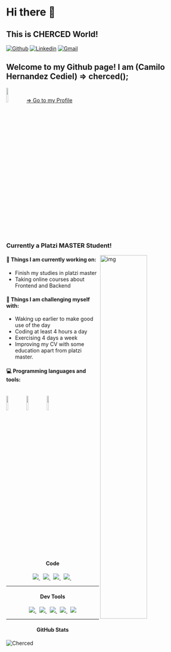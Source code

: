 <h1>Hi there 👋</h1>
<h2>This is CHERCED World!</h2>

[![Github](https://img.shields.io/badge/-Github-000?style=flat&logo=Github&logoColor=white)](https://github.com/Cherced)
[![Linkedin](https://img.shields.io/badge/-LinkedIn-blue?style=flat&logo=Linkedin&logoColor=white)](https://www.linkedin.com/in/cherced/)
[![Gmail](https://img.shields.io/badge/-Gmail-c14438?style=flat&logo=Gmail&logoColor=white)](mailto:Chernandezcediel@gmail.com)

<h2>Welcome to my Github page! I am (Camilo Hernandez Cediel) => cherced(); </h2>
<code><img width="10%" src="https://static.platzi.com/static/images/footer/logo.png"></code> <a href="https://platzi.com/p/Cherced/">  => Go to my Profile </a>
<h3>Currently a Platzi MASTER Student!</h3>

<img align="right" alt="img" src="https://res.cloudinary.com/practicaldev/image/fetch/s--uqRmMHM---/c_imagga_scale,f_auto,fl_progressive,h_1080,q_auto,w_1080/https://dev-to-uploads.s3.amazonaws.com/i/2re7bewq15mpw0ghmmnd.png" width="50%" height="auto" />

#### 🌱 Things I am currently working on: 
- Finish my studies in platzi master
- Taking online courses about Frontend and Backend

#### :muscle: Things I am challenging myself with:
- Waking up earlier to make good use of the day
- Coding at least 4 hours a day
- Exercising 4 days a week
- Improving my CV with some education apart from platzi master.

#### :computer: Programming languages and tools: 
<p>
<br />
<code><img width="10%" src="https://brandslogos.com/wp-content/uploads/images/react-logo-vector.svg"></code>
<code><img width="10%" src="https://qph.fs.quoracdn.net/main-qimg-744f96b18fb3ef81b05512d78b679e25"></code>
<code><img width="10%" src="https://redjar.com.ar/wp-content/uploads/2020/02/nodejs-logo-png-node-js-development-296-1.png"></code>
</p>

<br />
<h4 align="center">Code</h4>
<p align="center">
<a href='https://developer.mozilla.org/en-US/docs/Web/Guide/HTML/HTML5'>
    <img src="https://img.shields.io/badge/html5-e34f26.svg?&style=for-the-badge&logo=html5&logoColor=white" />
</a>
&nbsp;
 <a href='https://developer.mozilla.org/en-US/docs/Web/CSS'>
    <img src="https://img.shields.io/badge/css3-1572B6.svg?&style=for-the-badge&logo=css3&logoColor=white" />
</a>
 &nbsp;
<a href='https://sass-lang.com/'>
    <img src="https://img.shields.io/badge/sass-cc6699.svg?&style=for-the-badge&logo=sass&logoColor=white" />
</a>
 &nbsp;
<a href='https://developer.mozilla.org/en-US/docs/Web/JavaScript/Guide'>
    <img src="https://img.shields.io/badge/javascript-F7DF1E.svg?&style=for-the-badge&logo=javascript&logoColor=black" />
</a>
&nbsp;
</p><hr/>
<h4 align="center">Dev Tools</h4>
<p align="center">
    <a href='https://git-scm.com/'>
    <img src='https://img.shields.io/badge/git-F05032?logo=git&style=for-the-badge&logoColor=white' />
  </a>
  &nbsp;
    <a href='https://github.com/'>
    <img src="https://img.shields.io/badge/Github-181717.svg?&style=for-the-badge&logo=github&logoColor=white" />
  </a>
  &nbsp;
    <a href='https://code.visualstudio.com/'>
    <img src="https://img.shields.io/badge/Visual studio Code-007ACC.svg?&style=for-the-badge&logo=visualstudiocode&logoColor=white" />
  </a>  &nbsp;
    <a href='https://code.visualstudio.com/'>
    <img src="https://img.shields.io/badge/Figma-F24E1E?style=for-the-badge&logo=figma&logoColor=white"/>
  </a>
  &nbsp;
    <a href='https://webpack.js.org/'>
    <img src='https://img.shields.io/badge/webpack-8DD6F9?logo=webpack&style=for-the-badge&logoColor=black' />
  </a>
 
</p><hr/>

<h4 align="center">GitHub Stats</h4>
<a>
<img align="left" src="https://github-readme-stats.vercel.app/api?username=Cherced&theme=dark&show_icons=true&line_height=27&" alt="Cherced" />
</a>


